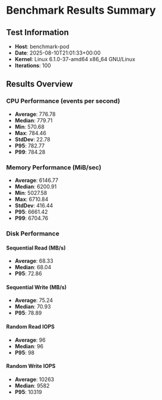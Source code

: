 # Benchmark Results Summary

## Test Information
- **Host**: benchmark-pod
- **Date**: 2025-08-10T21:01:33+00:00
- **Kernel**: Linux 6.1.0-37-amd64 x86_64 GNU/Linux
- **Iterations**: 100

## Results Overview

### CPU Performance (events per second)
- **Average**: 776.78
- **Median**: 779.71
- **Min**: 570.68
- **Max**: 784.46
- **StdDev**: 22.78
- **P95**: 782.77
- **P99**: 784.28

### Memory Performance (MiB/sec)
- **Average**: 6146.77
- **Median**: 6200.91
- **Min**: 5027.58
- **Max**: 6710.84
- **StdDev**: 416.44
- **P95**: 6661.42
- **P99**: 6704.76

### Disk Performance

#### Sequential Read (MB/s)
- **Average**: 68.33
- **Median**: 68.04
- **P95**: 72.86

#### Sequential Write (MB/s)
- **Average**: 75.24
- **Median**: 70.93
- **P95**: 78.89

#### Random Read IOPS
- **Average**: 96
- **Median**: 96
- **P95**: 98

#### Random Write IOPS
- **Average**: 10263
- **Median**: 9582
- **P95**: 10319
